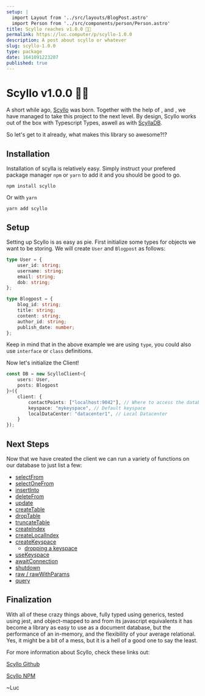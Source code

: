 ```yaml
---
setup: |
  import Layout from '../src/layouts/BlogPost.astro'
  import Person from '../src/components/person/Person.astro'
title: Scyllo reaches v1.0.0 🎉🥳
permalink: https://luc.computer/p/scyllo-1.0.0
description: A post about scyllo or whatever
slug: scyllo-1.0.0
type: package
date: 1641091223207
published: true
---
```


# Scyllo v1.0.0 🎉🥳

<p>A short while ago, <a href="https://github.com/lvkdotsh/scyllo" target="_blank">Scyllo</a> was born. Together with the help of <Person name="svemat" />, <Person name="antony1060"/> and <Person name="joshhendrix" />, we have managed to take this project to the next level. By design, Scyllo works out of the box with Typescript Types, aswell as with <a href="https://www.scylladb.com/" target="_blank">ScyllaDB</a>.</p>

So let's get to it already, what makes this library so awesome?!?

## Installation
Installation of scylla is relatively easy.
Simply instruct your prefered package manager `npm` or `yarn` to add it and you should be good to go.
```
npm install scyllo
```
Or with `yarn`
```
yarn add scyllo
```

## Setup
Setting up Scyllo is as easy as pie. First initialize some types for objects we want to be storing. We will create `User` and `Blogpost` as follows:

```ts
type User = {
	user_id: string;
	username: string;
	email: string;
	dob: string;
};

type Blogpost = {
	blog_id: string;
	title: string;
	content: string;
	author_id: string;
	publish_date: number;
};
```

Keep in mind that in the above example we are using `type`, you could also use `interface` or `class` definitions.

Now let's initialize the Client!

```ts
const DB = new ScylloClient<{
	users: User,
	posts: Blogpost
}>({
	client: {
	    contactPoints: ["localhost:9042"], // Where to access the database
	    keyspace: "mykeyspace", // Default keyspace
	    localDataCenter: "datacenter1", // Local Datacenter
	}
});
```

## Next Steps
Now that we have created the client we can run a variety of functions on our database to just list a few:

  - [selectFrom](https://github.com/lvkdotsh/scyllo#selectfrom)
  - [selectOneFrom](https://github.com/lvkdotsh/scyllo#selectonefrom)
  - [insertInto](https://github.com/lvkdotsh/scyllo#insertinto)
  - [deleteFrom](https://github.com/lvkdotsh/scyllo#deletefrom)
  - [update](https://github.com/lvkdotsh/scyllo#update)
  - [createTable](https://github.com/lvkdotsh/scyllo#createtable)
  - [dropTable](https://github.com/lvkdotsh/scyllo#droptable)
  - [truncateTable](https://github.com/lvkdotsh/scyllo#truncatetable)
  - [createIndex](https://github.com/lvkdotsh/scyllo#createindex)
  - [createLocalIndex](https://github.com/lvkdotsh/scyllo#createlocalindex)
  - [createKeyspace](https://github.com/lvkdotsh/scyllo#createkeyspace)
    - [dropping a keyspace](https://github.com/lvkdotsh/scyllo#dropping-a-keyspace)
  - [useKeyspace](https://github.com/lvkdotsh/scyllo#usekeyspace)
  - [awaitConnection](https://github.com/lvkdotsh/scyllo#awaitconnection)
  - [shutdown](https://github.com/lvkdotsh/scyllo#shutdown)
  - [raw / rawWithParams](https://github.com/lvkdotsh/scyllo#raw--rawwithparams)
  - [query](https://github.com/lvkdotsh/scyllo#query)


## Finalization

With all of these crazy things above, fully typed using generics, tested using jest, and object-mapped to and from its javascript equivalents it has become a library as easy to use as a document database, but the performance of an in-memory, and the flexibility of your average relational. Yes, it might be a bit of a mess, but it is a hell of a good one to say the least.

For more information about Scyllo, check these links out:

[Scyllo Github](https://github.com/lvkdotsh/scyllo)

[Scyllo NPM](https://npmjs.org/package/scyllo)

~Luc
